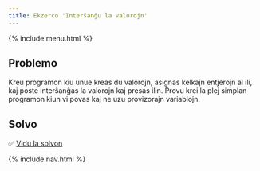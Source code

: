 ```yaml
---
title: Ekzerco 'Interŝanĝu la valorojn'
---
```


{% include menu.html %}

## Problemo

Kreu programon kiu unue kreas du valorojn, asignas kelkajn entjerojn al ili, kaj poste interŝanĝas la valorojn kaj presas ilin. Provu krei la plej simplan programon kiun vi povas kaj ne uzu provizorajn variablojn.

## Solvo

✅ [Vidu la solvon](solution)

{% include nav.html %}